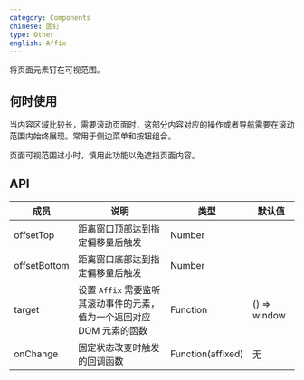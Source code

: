 ```yaml
---
category: Components
chinese: 固钉
type: Other
english: Affix
---
```


将页面元素钉在可视范围。

## 何时使用

当内容区域比较长，需要滚动页面时，这部分内容对应的操作或者导航需要在滚动范围内始终展现。常用于侧边菜单和按钮组合。

页面可视范围过小时，慎用此功能以免遮挡页面内容。

## API


| 成员        | 说明           | 类型               | 默认值       |
|-------------|----------------|--------------------|--------------|
| offsetTop    | 距离窗口顶部达到指定偏移量后触发   | Number |         |
| offsetBottom | 距离窗口底部达到指定偏移量后触发   | Number |         |
| target | 设置 `Affix` 需要监听其滚动事件的元素，值为一个返回对应 DOM 元素的函数 | Function | () => window |
| onChange | 固定状态改变时触发的回调函数   | Function(affixed) | 无        |
